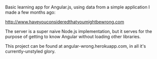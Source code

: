 Basic learning app for Angular.js, using data from a simple application I made
a few months ago:

  http://www.haveyouconsideredthatyoumightbewrong.com

The server is a super naive Node.js implementation, but it serves for the
purpose of getting to know Angular without loading other libraries.

This project can be found at angular-wrong.herokuapp.com, in all it's currently-unstyled
glory.
